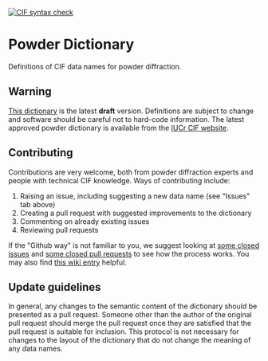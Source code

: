 [![CIF syntax check](https://github.com/COMCIFS/Powder_Dictionary/actions/workflows/main.yml/badge.svg)](https://github.com/COMCIFS/Powder_Dictionary/actions)
# Powder Dictionary

Definitions of CIF data names for powder diffraction.

## Warning

[This dictionary](cif_pow.dic) is the latest **draft** version. Definitions are subject to change and software 
should be careful not to hard-code information. The latest approved powder dictionary is
available from the [IUCr CIF website](https://www.iucr.org/resources/cif/dictionaries).

## Contributing

Contributions are very welcome, both from powder diffraction experts and people with technical CIF knowledge. Ways of contributing include:

1. Raising an issue, including suggesting a new data name (see "Issues" tab above)
2. Creating a pull request with suggested improvements to the dictionary
3. Commenting on already existing issues
4. Reviewing pull requests

If the "Github way" is not familiar to you, we suggest looking at 
[some closed issues](https://github.com/COMCIFS/Powder_Dictionary/issues?q=is%3Aissue+is%3Aclosed)
and [some closed pull requests](https://github.com/COMCIFS/Powder_Dictionary/issues?q=is%3Apr+is%3Aclosed)
to see how the process works. 
You may also find [this wiki entry](https://github.com/COMCIFS/cif_core/wiki/Getting-started-with-Github-and-Git-for-development-of-CIF-dictionaries) helpful.

## Update guidelines

In general, any changes to the semantic content of the dictionary should be presented as a pull request. Someone
other than the author of the original pull request should merge the pull request once they are satisfied that the
pull request is suitable for inclusion. This protocol is not necessary for changes to the layout of the dictionary 
that do not change the meaning of any data names.
